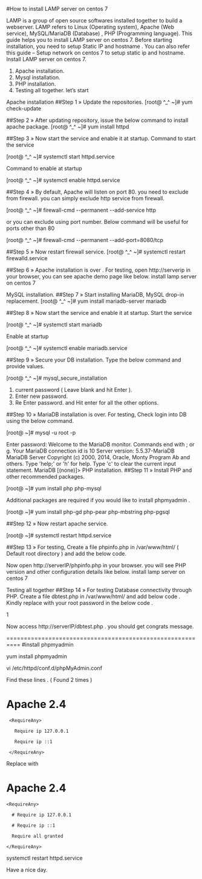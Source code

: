#How to install LAMP server on centos 7

 LAMP is a group of open source softwares installed together to build a webserver. LAMP refers to Linux (Operating system), Apache (Web service), MySQL/MariaDB (Database) , PHP (Programming language).
This guide helps you to install LAMP server on centos 7.
Before starting installation, you need to setup Static IP and hostname .
You can also refer this guide – Setup network on centos 7 to setup static ip and hostname.
Install LAMP server on centos 7.
1. Apache installation.
2. Mysql installation.
3. PHP installation.
4. Testing all together.
let’s start

Apache installation
##Step 1 » Update the repositories.
[root@ ^_^ ~]# yum check-update

##Step 2 » After updating repository, issue the below command to install apache package.
[root@ ^_^ ~]# yum install httpd

##Step 3 » Now start the service and enable it at startup.
Command to start the service

[root@ ^_^ ~]# systemctl start httpd.service

Command to enable at startup

[root@ ^_^ ~]# systemctl enable httpd.service

##Step 4 » By default, Apache will listen on port 80. you need to exclude from firewall.
 you can simply exclude http service from firewall.
 
[root@ ^_^ ~]# firewall-cmd --permanent --add-service http

 or you can exclude using port number. Below command will be useful for ports other than 80
 
[root@ ^_^ ~]# firewall-cmd --permanent --add-port=8080/tcp

##Step 5 » Now restart firewall service.
[root@ ^_^ ~]# systemctl restart firewalld.service

##Step 6 » Apache installation is over . For testing, open http://serverip in your browser, you can see apache demo page like below.
install lamp server on centos 7

MySQL installation.
##Step 7 » Start installing MariaDB, MySQL drop-in replacement.
[root@ ^_^ ~]# yum install mariadb-server mariadb

##Step 8 » Now start the service and enable it at startup.
Start the service

[root@ ^_^ ~]# systemctl start mariadb

Enable at startup

[root@ ^_^ ~]# systemctl enable mariadb.service

##Step 9 » Secure your DB installation. Type the below command and provide values.

[root@ ^_^ ~]# mysql_secure_installation

1. current password ( Leave blank and hit Enter ).
2. Enter new password.
3. Re Enter password.
and Hit enter for all the other options.


 
##Step 10 » MariaDB installation is over. For testing, Check login into DB using the below command.

[root@ ~]# mysql -u root -p

Enter password:
Welcome to the MariaDB monitor. Commands end with ; or g.
Your MariaDB connection id is 10
Server version: 5.5.37-MariaDB MariaDB Server
Copyright (c) 2000, 2014, Oracle, Monty Program Ab and others.
Type 'help;' or 'h' for help. Type 'c' to clear the current input statement.
MariaDB [(none)]>
PHP installation.
##Step 11 » Install PHP and other recommended packages.

[root@ ~]# yum install php php-mysql

Additional packages are required if you would like to install phpmyadmin .

[root@ ~]# yum install php-gd php-pear php-mbstring php-pgsql

##Step 12 » Now restart apache service.

[root@ ~]# systemctl restart httpd.service

##Step 13 » For testing, Create a file phpinfo.php in /var/www/html/ ( Default root directory ) and add the below code.

<?php phpinfo(); ?>

Now open http://serverIP/phpinfo.php in your browser. you will see PHP version and other configuration details like below.
install lamp server  on centos 7

Testing all together
##Step 14 » For testing Database connectivity through PHP. Create a file dbtest.php in /var/www/html/ and add below code . Kindly replace with your root password in the below code .


<?php
$con = mysql_connect("localhost","root","password");
if (!$con)
{
die('Could not connect: ' . mysql_error());
}
else
{
echo "Congrats! connection established successfully";
}
mysql_close($con);
?>
1  <?php
2  $con = mysql_connect("localhost","root","password");
3  if (!$con)
4  {
5  die('Could not connect: ' . mysql_error());
6  }
7  else
8  {
9  echo "Congrats! connection established successfully";
10 }
11 mysql_close($con);
12 ?>

Now access http://serverIP/dbtest.php . you should get congrats message.

==========================================================
#install phpmyadmin

yum install phpmyadmin

vi /etc/httpd/conf.d/phpMyAdmin.conf 


Find these lines . ( Found 2 times )


 # Apache 2.4
 
     <RequireAny>
     
       Require ip 127.0.0.1
       
       Require ip ::1
       
     </RequireAny>
     
Replace with


 # Apache 2.4
 
    <RequireAny>
    
      # Require ip 127.0.0.1
      
      # Require ip ::1
      
      Require all granted
      
    </RequireAny>

systemctl restart httpd.service

Have a nice day.

